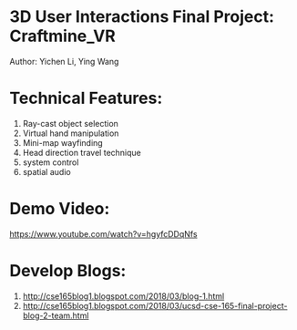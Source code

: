 3D User Interactions Final Project: Craftmine_VR
=======================================================

Author: Yichen Li, Ying Wang


Technical Features:
=======================================================
1. Ray-cast object selection
2. Virtual hand manipulation
3. Mini-map wayfinding
4. Head direction travel technique
5. system control
6. spatial audio


Demo Video:
=======================================================

https://www.youtube.com/watch?v=hgyfcDDqNfs


Develop Blogs:
=======================================================

1. http://cse165blog1.blogspot.com/2018/03/blog-1.html
2. http://cse165blog1.blogspot.com/2018/03/ucsd-cse-165-final-project-blog-2-team.html